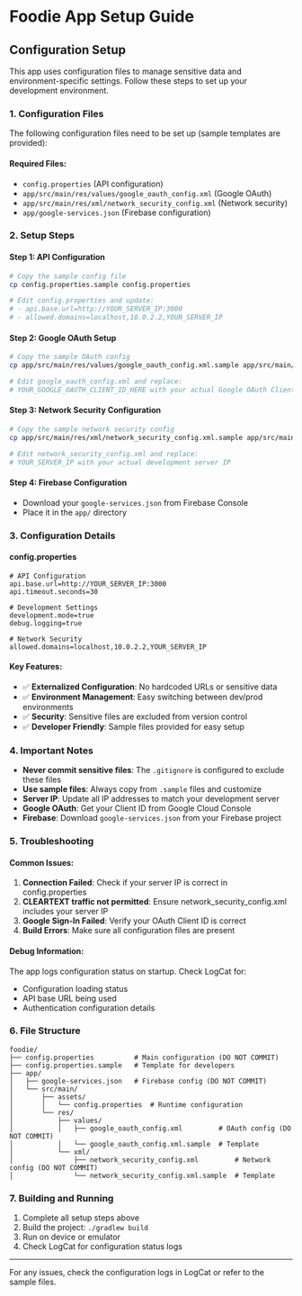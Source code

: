 # Foodie App Setup Guide

## Configuration Setup

This app uses configuration files to manage sensitive data and environment-specific settings. Follow these steps to set up your development environment.

### 1. Configuration Files

The following configuration files need to be set up (sample templates are provided):

#### Required Files:
- `config.properties` (API configuration)
- `app/src/main/res/values/google_oauth_config.xml` (Google OAuth)
- `app/src/main/res/xml/network_security_config.xml` (Network security)
- `app/google-services.json` (Firebase configuration)

### 2. Setup Steps

#### Step 1: API Configuration
```bash
# Copy the sample config file
cp config.properties.sample config.properties

# Edit config.properties and update:
# - api.base.url=http://YOUR_SERVER_IP:3000
# - allowed.domains=localhost,10.0.2.2,YOUR_SERVER_IP
```

#### Step 2: Google OAuth Setup
```bash
# Copy the sample OAuth config
cp app/src/main/res/values/google_oauth_config.xml.sample app/src/main/res/values/google_oauth_config.xml

# Edit google_oauth_config.xml and replace:
# YOUR_GOOGLE_OAUTH_CLIENT_ID_HERE with your actual Google OAuth Client ID
```

#### Step 3: Network Security Configuration
```bash
# Copy the sample network security config
cp app/src/main/res/xml/network_security_config.xml.sample app/src/main/res/xml/network_security_config.xml

# Edit network_security_config.xml and replace:
# YOUR_SERVER_IP with your actual development server IP
```

#### Step 4: Firebase Configuration
- Download your `google-services.json` from Firebase Console
- Place it in the `app/` directory

### 3. Configuration Details

#### config.properties
```properties
# API Configuration
api.base.url=http://YOUR_SERVER_IP:3000
api.timeout.seconds=30

# Development Settings
development.mode=true
debug.logging=true

# Network Security
allowed.domains=localhost,10.0.2.2,YOUR_SERVER_IP
```

#### Key Features:
- ✅ **Externalized Configuration**: No hardcoded URLs or sensitive data
- ✅ **Environment Management**: Easy switching between dev/prod environments
- ✅ **Security**: Sensitive files are excluded from version control
- ✅ **Developer Friendly**: Sample files provided for easy setup

### 4. Important Notes

- **Never commit sensitive files**: The `.gitignore` is configured to exclude these files
- **Use sample files**: Always copy from `.sample` files and customize
- **Server IP**: Update all IP addresses to match your development server
- **Google OAuth**: Get your Client ID from Google Cloud Console
- **Firebase**: Download `google-services.json` from your Firebase project

### 5. Troubleshooting

#### Common Issues:
1. **Connection Failed**: Check if your server IP is correct in config.properties
2. **CLEARTEXT traffic not permitted**: Ensure network_security_config.xml includes your server IP
3. **Google Sign-In Failed**: Verify your OAuth Client ID is correct
4. **Build Errors**: Make sure all configuration files are present

#### Debug Information:
The app logs configuration status on startup. Check LogCat for:
- Configuration loading status
- API base URL being used
- Authentication configuration details

### 6. File Structure
```
foodie/
├── config.properties          # Main configuration (DO NOT COMMIT)
├── config.properties.sample   # Template for developers
├── app/
│   ├── google-services.json   # Firebase config (DO NOT COMMIT)
│   └── src/main/
│       ├── assets/
│       │   └── config.properties  # Runtime configuration
│       └── res/
│           ├── values/
│           │   ├── google_oauth_config.xml         # OAuth config (DO NOT COMMIT)
│           │   └── google_oauth_config.xml.sample  # Template
│           └── xml/
│               ├── network_security_config.xml         # Network config (DO NOT COMMIT)
│               └── network_security_config.xml.sample  # Template
```

### 7. Building and Running

1. Complete all setup steps above
2. Build the project: `./gradlew build`
3. Run on device or emulator
4. Check LogCat for configuration status logs

---

For any issues, check the configuration logs in LogCat or refer to the sample files.